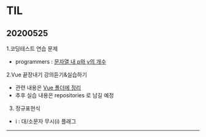# TIL
## 20200525
1.코딩테스트 연습 문제
- programmers : [문자열 내 p와 y의 개수](https://github.com/jina95/TIL/blob/master/Algorithm/%EB%AC%B8%EC%9E%90%EC%97%B4%20%EB%82%B4%20p%EC%99%80%20y%EC%9D%98%20%EA%B0%9C%EC%88%98.html)

2.Vue 끝장내기 강의듣기&실습하기 
- 관련 내용은 [Vue 폴더에 정리](https://github.com/jina95/TIL/blob/master/Vue/Vue%20%EB%81%9D%EC%9E%A5%EB%82%B4%EA%B8%B02.md)
- 추후 실습 내용은 repositories 로 남길 예정

3. 정규표현식
- i : 대/소문자 무시(i) 플래그

<hr/>









